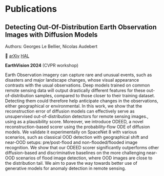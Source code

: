 # Publications

##  Detecting Out-Of-Distribution Earth Observation Images with Diffusion Models

Authors: Georges Le Bellier, Nicolas Audebert

🔗 [arXiv](https://arxiv.org/abs/2404.12667) [HAL](https://hal.science/hal-04551408/)

**EarthVision 2024** (CVPR workshop)

Earth Observation imagery can capture rare and unusual events, such as disasters and major landscape changes, whose visual appearance contrasts with the usual observations. Deep models trained on common remote sensing data will output drastically different features for these out-of-distribution samples, compared to those closer to their training dataset.
Detecting them could therefore help anticipate changes in the observations, either geographical or environmental.
In this work, we show that the reconstruction error of diffusion models can effectively serve as unsupervised out-of-distribution detectors for remote sensing images., using as a plausibility score.
Moreover, we introduce ODEED, a novel reconstruction-based scorer using the probability-flow ODE of diffusion models. We validate it experimentally on SpaceNet 8 with various scenarios, such as classical OOD detection with geographical shift and near-OOD setups: pre/post-flood and non-flooded/flooded image recognition.
We show that our ODEED scorer significantly outperforms other diffusion-based and discriminative baselines on the more challenging near-OOD scenarios of flood image detection, where OOD images are close to the distribution tail.
We aim to pave the way towards better use of generative models for anomaly detection in remote sensing.
